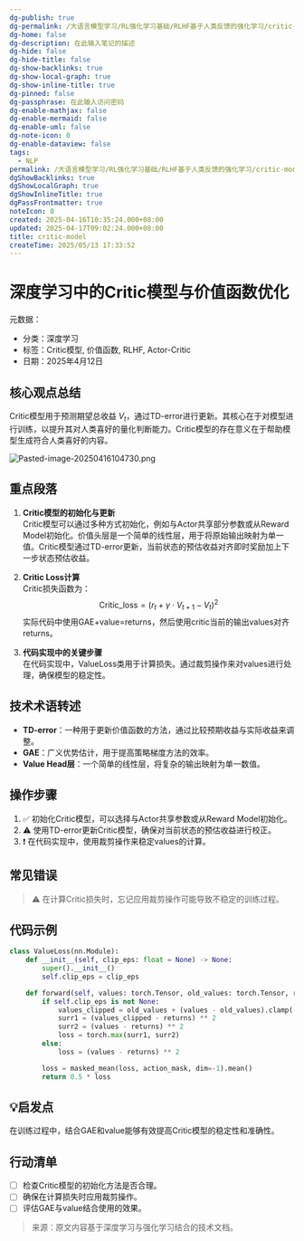 ```yaml
---
dg-publish: true
dg-permalink: /大语言模型学习/RL强化学习基础/RLHF基于人类反馈的强化学习/critic-model
dg-home: false
dg-description: 在此输入笔记的描述
dg-hide: false
dg-hide-title: false
dg-show-backlinks: true
dg-show-local-graph: true
dg-show-inline-title: true
dg-pinned: false
dg-passphrase: 在此输入访问密码
dg-enable-mathjax: false
dg-enable-mermaid: false
dg-enable-uml: false
dg-note-icon: 0
dg-enable-dataview: false
tags:
  - NLP
permalink: /大语言模型学习/RL强化学习基础/RLHF基于人类反馈的强化学习/critic-model/
dgShowBacklinks: true
dgShowLocalGraph: true
dgShowInlineTitle: true
dgPassFrontmatter: true
noteIcon: 0
created: 2025-04-16T10:35:24.000+08:00
updated: 2025-04-17T09:02:24.000+08:00
title: critic-model
createTime: 2025/05/13 17:33:52
---
```




# 深度学习中的Critic模型与价值函数优化
元数据：

- 分类：深度学习
- 标签：Critic模型, 价值函数, RLHF, Actor-Critic
- 日期：2025年4月12日

## 核心观点总结
Critic模型用于预测期望总收益 $V_t$，通过TD-error进行更新。其核心在于对模型进行训练，以提升其对人类喜好的量化判断能力。Critic模型的存在意义在于帮助模型生成符合人类喜好的内容。

![Pasted-image-20250416104730.png](../../.vuepress/public/img/user/%E9%99%84%E4%BB%B6/Pasted%20image%2020250416104730.png)


## 重点段落
1. **Critic模型的初始化与更新**  
   Critic模型可以通过多种方式初始化，例如与Actor共享部分参数或从Reward Model初始化。价值头层是一个简单的线性层，用于将原始输出映射为单一值。Critic模型通过TD-error更新，当前状态的预估收益对齐即时奖励加上下一步状态预估收益。

2. **Critic Loss计算**  
   Critic损失函数为：
   $$
   \text{Critic\_loss} = (r_t + \gamma \cdot V_{t+1} - V_t)^2
   $$
   实际代码中使用GAE+value=returns，然后使用critic当前的输出values对齐returns。

3. **代码实现中的关键步骤**  
   在代码实现中，ValueLoss类用于计算损失。通过裁剪操作来对values进行处理，确保模型的稳定性。


## 技术术语转述
- **TD-error**：一种用于更新价值函数的方法，通过比较预期收益与实际收益来调整。
- **GAE**：广义优势估计，用于提高策略梯度方法的效率。
- **Value Head层**：一个简单的线性层，将复杂的输出映射为单一数值。


## 操作步骤
1. ✅ 初始化Critic模型，可以选择与Actor共享参数或从Reward Model初始化。
2. ⚠ 使用TD-error更新Critic模型，确保对当前状态的预估收益进行校正。
3. ❗ 在代码实现中，使用裁剪操作来稳定values的计算。


## 常见错误
> ⚠ 在计算Critic损失时，忘记应用裁剪操作可能导致不稳定的训练过程。


## 代码示例
```python
class ValueLoss(nn.Module):
    def __init__(self, clip_eps: float = None) -> None:
        super().__init__()
        self.clip_eps = clip_eps

    def forward(self, values: torch.Tensor, old_values: torch.Tensor, returns: torch.Tensor, action_mask: Optional[torch.Tensor] = None) -> torch.Tensor:
        if self.clip_eps is not None:
            values_clipped = old_values + (values - old_values).clamp(-self.clip_eps, self.clip_eps)
            surr1 = (values_clipped - returns) ** 2
            surr2 = (values - returns) ** 2
            loss = torch.max(surr1, surr2)
        else:
            loss = (values - returns) ** 2

        loss = masked_mean(loss, action_mask, dim=-1).mean()
        return 0.5 * loss
```


## 💡启发点
在训练过程中，结合GAE和value能够有效提高Critic模型的稳定性和准确性。


## 行动清单
- [ ] 检查Critic模型的初始化方法是否合理。
- [ ] 确保在计算损失时应用裁剪操作。
- [ ] 评估GAE与value结合使用的效果。

> 来源：原文内容基于深度学习与强化学习结合的技术文档。

